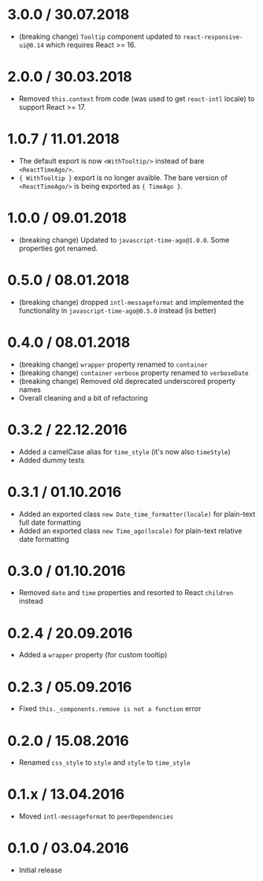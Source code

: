 3.0.0 / 30.07.2018
===================

  * (breaking change) `Tooltip` component updated to `react-responsive-ui@0.14` which requires React >= 16.

2.0.0 / 30.03.2018
===================

  * Removed `this.context` from code (was used to get `react-intl` locale) to support React >= 17.
  <!-- * (breaking change) Removed `babel-runtime` dependency: now requires ES6 polyfill for `Set`. E.g. use `babel-polyfill` or `core-js/fn/set`. -->

1.0.7 / 11.01.2018
===================

  * The default export is now `<WithTooltip/>` instead of bare `<ReactTimeAgo/>`.
  * `{ WithTooltip }` export is no longer avaible. The bare version of `<ReactTimeAgo/>` is being exported as `{ TimeAgo }`.

1.0.0 / 09.01.2018
===================

  * (breaking change) Updated to `javascript-time-ago@1.0.0`. Some properties got renamed.

0.5.0 / 08.01.2018
===================

  * (breaking change) dropped `intl-messageformat` and implemented the functionality in `javascript-time-ago@0.5.0` instead (is better)

0.4.0 / 08.01.2018
===================

  * (breaking change) `wrapper` property renamed to `container`
  * (breaking change) `container` `verbose` property renamed to `verboseDate`
  * (breaking change) Removed old deprecated underscored property names
  * Overall cleaning and a bit of refactoring

0.3.2 / 22.12.2016
===================

  * Added a camelCase alias for `time_style` (it's now also `timeStyle`)
  * Added dummy tests

0.3.1 / 01.10.2016
===================

  * Added an exported class `new Date_time_formatter(locale)` for plain-text full date formatting
  * Added an exported class `new Time_ago(locale)` for plain-text relative date formatting

0.3.0 / 01.10.2016
===================

  * Removed `date` and `time` properties and resorted to React `children` instead

0.2.4 / 20.09.2016
===================

  * Added a `wrapper` property (for custom tooltip)

0.2.3 / 05.09.2016
===================

  * Fixed `this._components.remove is not a function` error

0.2.0 / 15.08.2016
===================

  * Renamed `css_style` to `style` and `style` to `time_style`

0.1.x / 13.04.2016
===================

  * Moved `intl-messageformat` to `peerDependencies`

0.1.0 / 03.04.2016
===================

  * Initial release